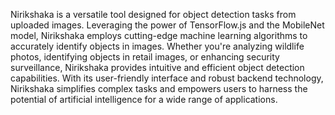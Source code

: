 Nirikshaka is a versatile tool designed for object detection tasks from uploaded images. Leveraging the power of TensorFlow.js and the MobileNet model, Nirikshaka employs cutting-edge machine learning algorithms to accurately identify objects in images. Whether you're analyzing wildlife photos, identifying objects in retail images, or enhancing security surveillance, Nirikshaka provides intuitive and efficient object detection capabilities. With its user-friendly interface and robust backend technology, Nirikshaka simplifies complex tasks and empowers users to harness the potential of artificial intelligence for a wide range of applications.
